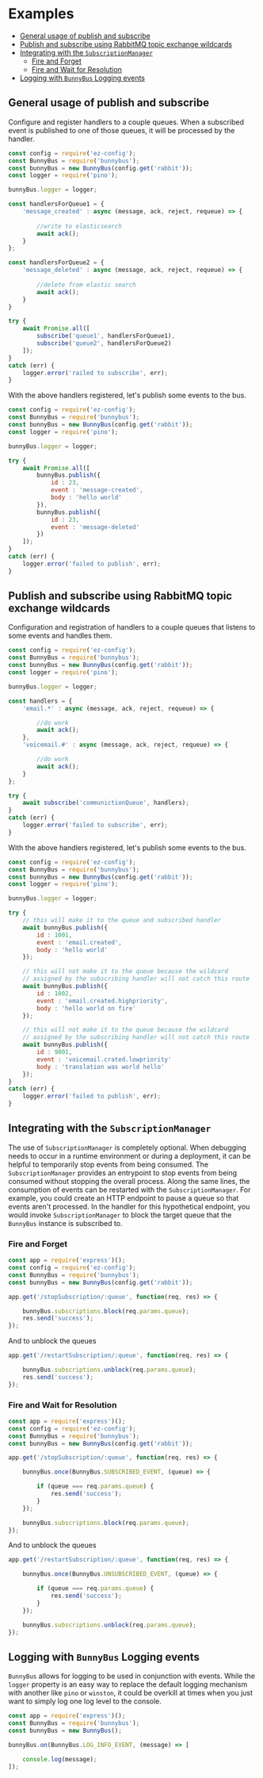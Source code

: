 # Examples

<!-- START doctoc generated TOC please keep comment here to allow auto update -->
<!-- DON'T EDIT THIS SECTION, INSTEAD RE-RUN doctoc TO UPDATE -->

- [General usage of publish and subscribe](#general-usage-of-publish-and-subscribe)
- [Publish and subscribe using RabbitMQ topic exchange wildcards](#publish-and-subscribe-using-rabbitmq-topic-exchange-wildcards)
- [Integrating with the `SubscriptionManager`](#integrating-with-the-subscriptionmanager)
  - [Fire and Forget](#fire-and-forget)
  - [Fire and Wait for Resolution](#fire-and-wait-for-resolution)
- [Logging with `BunnyBus` Logging events](#logging-with-bunnybus-logging-events)

<!-- END doctoc generated TOC please keep comment here to allow auto update -->

## General usage of publish and subscribe

Configure and register handlers to a couple queues. When a subscribed event is published to one of those queues, it will be processed by the handler.

```javascript
const config = require('ez-config');
const BunnyBus = require('bunnybus');
const bunnyBus = new BunnyBus(config.get('rabbit'));
const logger = require('pino');

bunnyBus.logger = logger;

const handlersForQueue1 = {
    'message_created' : async (message, ack, reject, requeue) => {
        
        //write to elasticsearch
        await ack();
    }
};

const handlersForQueue2 = {
    'message_deleted' : async (message, ack, reject, requeue) => {
        
        //delete from elastic search
        await ack();
    }   
}

try {
    await Promise.all([
        subscribe('queue1', handlersForQueue1),
        subscribe('queue2', handlersForQueue2)
    ]);
}
catch (err) {
    logger.error('railed to subscribe', err);
}
```

With the above handlers registered, let's publish some events to the bus.

```javascript
const config = require('ez-config');
const BunnyBus = require('bunnybus');
const bunnyBus = new BunnyBus(config.get('rabbit'));
const logger = require('pino');

bunnyBus.logger = logger;

try {
    await Promise.all([
        bunnyBus.publish({
            id : 23,
            event : 'message-created',
            body : 'hello world'
        }),
        bunnyBus.publish({
            id : 23,
            event : 'message-deleted'
        })
    ]);
}
catch (err) {
    logger.error('failed to publish', err);
}
```

## Publish and subscribe using RabbitMQ topic exchange wildcards

Configuration and registration of handlers to a couple queues that listens to some events and handles them.

```javascript
const config = require('ez-config');
const BunnyBus = require('bunnybus');
const bunnyBus = new BunnyBus(config.get('rabbit'));
const logger = require('pino');

bunnyBus.logger = logger;

const handlers = {
    'email.*' : async (message, ack, reject, requeue) => {

        //do work
        await ack();
    },
    'voicemail.#' : async (message, ack, reject, requeue) => {

        //do work
        await ack();
    }
};

try {
    await subscribe('communictionQueue', handlers);
}
catch (err) {
    logger.error('failed to subscribe', err);
}
```

With the above handlers registered, let's publish some events to the bus.

```javascript
const config = require('ez-config');
const BunnyBus = require('bunnybus');
const bunnyBus = new BunnyBus(config.get('rabbit'));
const logger = require('pino');

bunnyBus.logger = logger;

try {
    // this will make it to the queue and subscribed handler
    await bunnyBus.publish({
        id : 1001,
        event : 'email.created',
        body : 'hello world'
    });

    // this will not make it to the queue because the wildcard
    // assigned by the subscribing handler will not catch this route
    await bunnyBus.publish({
        id : 1002,
        event : 'email.created.highpriority',
        body : 'hello world on fire'
    });

    // this will not make it to the queue because the wildcard
    // assigned by the subscribing handler will not catch this route
    await bunnyBus.publish({
        id : 9001,
        event : 'voicemail.crated.lowpriority'
        body : 'translation was world hello'
    });
}
catch (err) {
    logger.error('failed to publish', err);
}
```

## Integrating with the `SubscriptionManager`

The use of `SubscriptionManager` is completely optional.  When debugging needs to occur in a runtime environment or during a deployment, it can be helpful to temporarily stop events from being consumed.  The `SubscriptionManager` provides an entrypoint to stop events from being consumed without stopping the overall process.  Along the same lines, the consumption of events can be restarted with the `SubscriptionManager`.  For example, you could create an HTTP endpoint to pause a queue so that events aren't processed. In the handler for this hypothetical endpoint, you would invoke `SubscriptionManager` to block the target queue that the `BunnyBus` instance is subscribed to.

### Fire and Forget

```Javascript
const app = require('express')();
const config = require('ez-config');
const BunnyBus = require('bunnybus');
const bunnyBus = new BunnyBus(config.get('rabbit'));

app.get('/stopSubscription/:queue', function(req, res) => {

    bunnyBus.subscriptions.block(req.params.queue);
    res.send('success');
});
```

And to unblock the queues

```javascript
app.get('/restartSubscription/:queue', function(req, res) => {

    bunnyBus.subscriptions.unblock(req.params.queue);
    res.send('success');
});
```

### Fire and Wait for Resolution

```Javascript
const app = require('express')();
const config = require('ez-config');
const BunnyBus = require('bunnybus');
const bunnyBus = new BunnyBus(config.get('rabbit'));

app.get('/stopSubscription/:queue', function(req, res) => {

    bunnyBus.once(BunnyBus.SUBSCRIBED_EVENT, (queue) => {

        if (queue === req.params.queue) {
            res.send('success');
        }
    });

    bunnyBus.subscriptions.block(req.params.queue);
});
```

And to unblock the queues

```javascript
app.get('/restartSubscription/:queue', function(req, res) => {

    bunnyBus.once(BunnyBus.UNSUBSCRIBED_EVENT, (queue) => {

        if (queue === req.params.queue) {
            res.send('success');
        }
    });

    bunnyBus.subscriptions.unblock(req.params.queue);
});
```

## Logging with `BunnyBus` Logging events

`BunnyBus` allows for logging to be used in conjunction with events.  While the `logger` property is an easy way to replace the default logging mechanism with another like `pino` or `winston`, it could be overkill at times when you just want to simply log one log level to the console.

```javascript
const app = require('express')();
const BunnyBus = require('bunnybus');
const bunnyBus = new BunnyBus();

bunnyBus.on(BunnyBus.LOG_INFO_EVENT, (message) => [

    console.log(message);
]);
```
